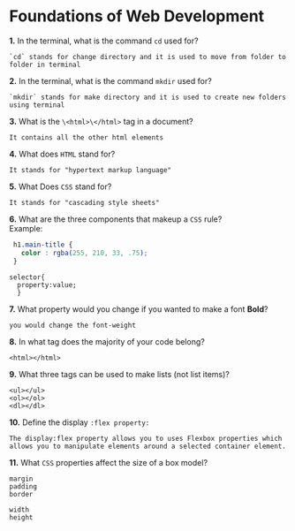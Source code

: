 # Foundations of Web Development

**1.** In the terminal, what is the command `cd` used for?
<!-- enter you answer in the space below -->
```
`cd` stands for change directory and it is used to move from folder to folder in terminal
```

**2.** In the terminal, what is the command `mkdir` used for?
<!-- enter you answer in the space below -->
```
`mkdir` stands for make directory and it is used to create new folders using terminal
```

**3.** What is the `\<html>\</html>` tag in a document?
<!-- enter you answer in the space below -->
```
It contains all the other html elements
```

**4.** What does `HTML` stand for?
<!-- enter you answer in the space below -->
```
It stands for "hypertext markup language"
```

**5.** What Does `CSS` stand for?
<!-- enter you answer in the space below -->
```
It stands for "cascading style sheets"
```

**6.** What are the three components that makeup a `CSS` rule? <br> Example:
```css
 h1.main-title {
   color : rgba(255, 210, 33, .75);
 }
```
<!-- enter you answer in the space below -->
```
selector{
  property:value;
  }
```

**7.** What property would you change if you wanted to make a font **Bold**?
<!-- enter you answer in the space below -->
```
you would change the font-weight
```

**8.** In what tag does the majority of your code belong?
<!-- enter you answer in the space below -->
```
<html></html>
```

**9.** What three tags can be used to make lists (not list items)?
<!-- enter you answer in the space below -->
```
<ul></ul>
<ol></ol>
<dl></dl>
```

**10.** Define the display `:flex property:`
<!-- enter you answer in the space below -->
```
The display:flex property allows you to uses Flexbox properties which allows you to manipulate elements around a selected container element. 
```

**11.** What `CSS` properties affect the size of a box model?
<!-- enter you answer in the space below -->
```
margin
padding
border

width
height

```